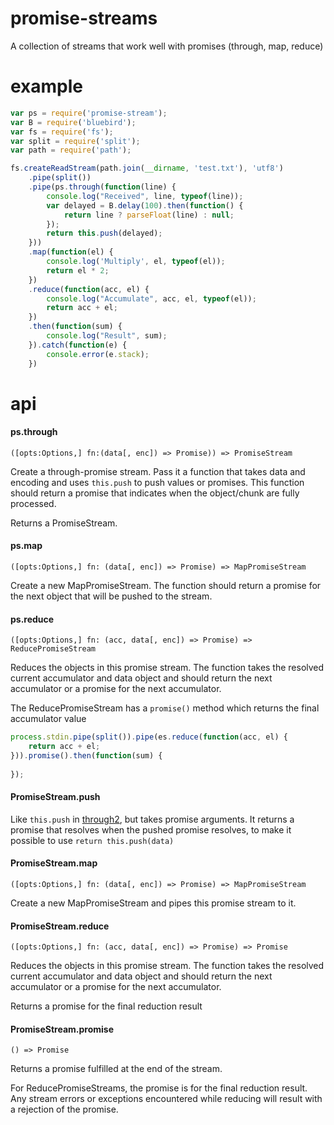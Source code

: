 # promise-streams  

A collection of streams that work well with promises (through, map, reduce)

# example

```js
var ps = require('promise-stream');
var B = require('bluebird');
var fs = require('fs');
var split = require('split');
var path = require('path');

fs.createReadStream(path.join(__dirname, 'test.txt'), 'utf8')
    .pipe(split())
    .pipe(ps.through(function(line) {
        console.log("Received", line, typeof(line));
        var delayed = B.delay(100).then(function() {
            return line ? parseFloat(line) : null;
        });
        return this.push(delayed);
    }))
    .map(function(el) {
        console.log('Multiply', el, typeof(el));
        return el * 2;
    })
    .reduce(function(acc, el) {
        console.log("Accumulate", acc, el, typeof(el));
        return acc + el;
    })
    .then(function(sum) {
        console.log("Result", sum);
    }).catch(function(e) {
        console.error(e.stack);
    })
```

# api

#### ps.through

`([opts:Options,] fn:(data[, enc]) => Promise)) => PromiseStream`

Create a through-promise stream. Pass it a function that takes data and 
encoding and uses `this.push` to push values or promises. This function should 
return a promise that indicates when the object/chunk are fully processed.

Returns a PromiseStream. 

#### ps.map

`([opts:Options,] fn: (data[, enc]) => Promise) => MapPromiseStream`

Create a new MapPromiseStream. The function should return a promise for the 
next object that will be pushed to the stream. 

#### ps.reduce

`([opts:Options,] fn: (acc, data[, enc]) => Promise) => ReducePromiseStream`

Reduces the objects in this promise stream. The function takes the resolved 
current accumulator and data object and should return the next accumulator
or a promise for the next accumulator.

The ReducePromiseStream has a `promise()` method which returns the final 
accumulator value

```js
process.stdin.pipe(split()).pipe(es.reduce(function(acc, el) { 
    return acc + el;
})).promise().then(function(sum) {
    
});
```

#### PromiseStream.push

Like `this.push` in [through2](//github.com/rvagg/through2), but takes promise
arguments. It returns a promise that resolves when the pushed promise resolves,
to make it possible to use `return this.push(data)`

#### PromiseStream.map

`([opts:Options,] fn: (data[, enc]) => Promise) => MapPromiseStream`

Create a new MapPromiseStream and pipes this promise stream to it. 

#### PromiseStream.reduce

`([opts:Options,] fn: (acc, data[, enc]) => Promise) => Promise`

Reduces the objects in this promise stream. The function takes the resolved 
current accumulator and data object and should return the next accumulator
or a promise for the next accumulator.

Returns a promise for the final reduction result

#### PromiseStream.promise

`() => Promise`

Returns a promise fulfilled at the end of the stream. 

For ReducePromiseStreams, the promise is for the final reduction result. Any 
stream errors or exceptions encountered while reducing will result with a 
rejection of the promise.



